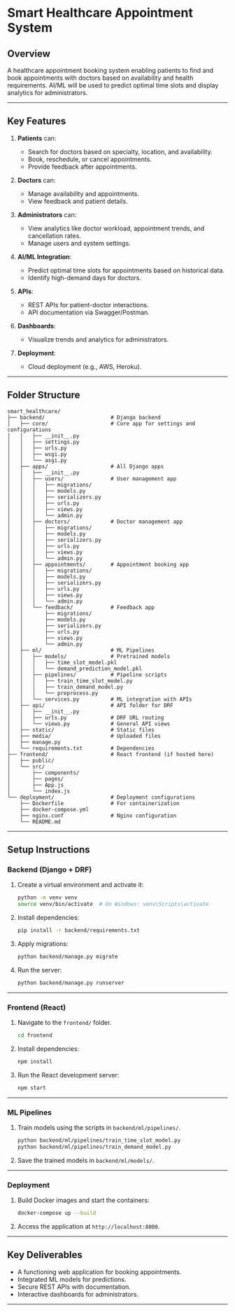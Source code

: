 # Smart Healthcare Appointment System

## **Overview**
A healthcare appointment booking system enabling patients to find and book appointments with doctors based on availability and health requirements. AI/ML will be used to predict optimal time slots and display analytics for administrators.

---

## **Key Features**
1. **Patients** can:
   - Search for doctors based on specialty, location, and availability.
   - Book, reschedule, or cancel appointments.
   - Provide feedback after appointments.

2. **Doctors** can:
   - Manage availability and appointments.
   - View feedback and patient details.

3. **Administrators** can:
   - View analytics like doctor workload, appointment trends, and cancellation rates.
   - Manage users and system settings.

4. **AI/ML Integration**:
   - Predict optimal time slots for appointments based on historical data.
   - Identify high-demand days for doctors.

5. **APIs**:
   - REST APIs for patient-doctor interactions.
   - API documentation via Swagger/Postman.

6. **Dashboards**:
   - Visualize trends and analytics for administrators.

7. **Deployment**:
   - Cloud deployment (e.g., AWS, Heroku).

---

## **Folder Structure**
```plaintext
smart_healthcare/
├── backend/                     # Django backend
│   ├── core/                    # Core app for settings and configurations
│   │   ├── __init__.py
│   │   ├── settings.py
│   │   ├── urls.py
│   │   ├── wsgi.py
│   │   └── asgi.py
│   ├── apps/                    # All Django apps
│   │   ├── __init__.py
│   │   ├── users/               # User management app
│   │   │   ├── migrations/
│   │   │   ├── models.py
│   │   │   ├── serializers.py
│   │   │   ├── urls.py
│   │   │   ├── views.py
│   │   │   └── admin.py
│   │   ├── doctors/             # Doctor management app
│   │   │   ├── migrations/
│   │   │   ├── models.py
│   │   │   ├── serializers.py
│   │   │   ├── urls.py
│   │   │   ├── views.py
│   │   │   └── admin.py
│   │   ├── appointments/        # Appointment booking app
│   │   │   ├── migrations/
│   │   │   ├── models.py
│   │   │   ├── serializers.py
│   │   │   ├── urls.py
│   │   │   ├── views.py
│   │   │   └── admin.py
│   │   └── feedback/            # Feedback app
│   │       ├── migrations/
│   │       ├── models.py
│   │       ├── serializers.py
│   │       ├── urls.py
│   │       ├── views.py
│   │       └── admin.py
│   ├── ml/                      # ML Pipelines
│   │   ├── models/              # Pretrained models
│   │   │   ├── time_slot_model.pkl
│   │   │   └── demand_prediction_model.pkl
│   │   ├── pipelines/           # Pipeline scripts
│   │   │   ├── train_time_slot_model.py
│   │   │   ├── train_demand_model.py
│   │   │   └── preprocess.py
│   │   └── services.py          # ML integration with APIs
│   ├── api/                     # API folder for DRF
│   │   ├── __init__.py
│   │   ├── urls.py              # DRF URL routing
│   │   └── views.py             # General API views
│   ├── static/                  # Static files
│   ├── media/                   # Uploaded files
│   ├── manage.py
│   └── requirements.txt         # Dependencies
├── frontend/                    # React frontend (if hosted here)
│   ├── public/
│   └── src/
│       ├── components/
│       ├── pages/
│       ├── App.js
│       └── index.js
└── deployment/                  # Deployment configurations
    ├── Dockerfile               # For containerization
    ├── docker-compose.yml
    ├── nginx.conf               # Nginx configuration
    └── README.md
```

---

## **Setup Instructions**

### **Backend (Django + DRF)**
1. Create a virtual environment and activate it:
   ```bash
   python -m venv venv
   source venv/bin/activate  # On Windows: venv\Scripts\activate
   ```

2. Install dependencies:
   ```bash
   pip install -r backend/requirements.txt
   ```

3. Apply migrations:
   ```bash
   python backend/manage.py migrate
   ```

4. Run the server:
   ```bash
   python backend/manage.py runserver
   ```

---

### **Frontend (React)**
1. Navigate to the `frontend/` folder.
   ```bash
   cd frontend
   ```

2. Install dependencies:
   ```bash
   npm install
   ```

3. Run the React development server:
   ```bash
   npm start
   ```

---

### **ML Pipelines**
1. Train models using the scripts in `backend/ml/pipelines/`.
   ```bash
   python backend/ml/pipelines/train_time_slot_model.py
   python backend/ml/pipelines/train_demand_model.py
   ```

2. Save the trained models in `backend/ml/models/`.

---

### **Deployment**
1. Build Docker images and start the containers:
   ```bash
   docker-compose up --build
   ```

2. Access the application at `http://localhost:8000`.

---

## **Key Deliverables**
- A functioning web application for booking appointments.
- Integrated ML models for predictions.
- Secure REST APIs with documentation.
- Interactive dashboards for administrators.

---
